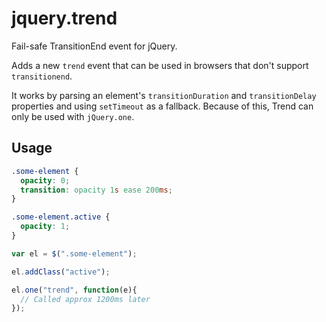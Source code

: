 # jquery.trend

Fail-safe TransitionEnd event for jQuery.

Adds a new `trend` event that can be used in browsers that don't support
`transitionend`.

It works by parsing an element's `transitionDuration` and `transitionDelay`
properties and using `setTimeout` as a fallback. Because of this, Trend can only
be used with `jQuery.one`.

## Usage

```css
.some-element {
  opacity: 0;
  transition: opacity 1s ease 200ms;
}

.some-element.active {
  opacity: 1;
}
```

```js
var el = $(".some-element");

el.addClass("active");

el.one("trend", function(e){
  // Called approx 1200ms later
});
```
